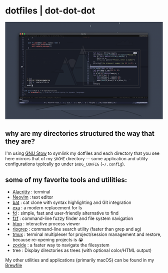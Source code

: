 # dotfiles | dot-dot-dot

![](./shellshot.png)

## why are my directories structured the way that they are?

I'm using [GNU Stow](https://www.gnu.org/software/stow/) to symlink my dotfiles and each directory that you see here mirrors that of my `$HOME` directory -- some application and utility configurations typically go under `$XDG_CONFIG` (`~/.config`).

## some of my favorite tools and utilities:

- [Alacritty](https://github.com/alacritty/alacritty) : terminal
- [Neovim](https://github.com/neovim/neovim) : text editor
- [bat](https://github.com/sharkdp/bat) : cat clone with syntax highlighting and Git integration
- [exa](https://github.com/ogham/exa) : a modern replacement for ls
- [fd](https://github.com/sharkdp/fd) : simple, fast and user-friendly alternative to find
- [fzf](https://github.com/junegunn/fzf) : command-line fuzzy finder and file system navigation
- [htop](https://github.com/htop-dev/htop) : interactive process viewer
- [ripgrep](https://github.com/BurntSushi/ripgrep) : command-line search utility (faster than grep and ag)
- [tmux](https://github.com/tmux/tmux) : terminal multiplexer for project/session management and restore, because re-opening projects is 😭
- [zoxide](https://github.com/ajeetdsouza/zoxide) : a faster way to navigate the filesystem
- tree : Display directories as trees (with optional color/HTML output)

My other utilities and applications (primarily macOS) can be found in my [Brewfile](./homebrew/Brewfile)

